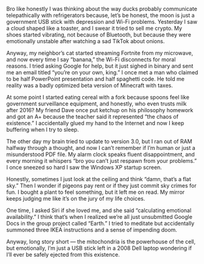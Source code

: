 Bro like honestly I was thinking about the way ducks probably communicate telepathically with refrigerators because, let’s be honest, the moon is just a government USB stick with depression and Wi-Fi problems. Yesterday I saw a cloud shaped like a toaster, and I swear it tried to sell me crypto. My shoes started vibrating, not because of Bluetooth, but because they were emotionally unstable after watching a sad TikTok about onions.

Anyway, my neighbor’s cat started streaming Fortnite from my microwave, and now every time I say “banana,” the Wi-Fi disconnects for moral reasons. I tried asking Google for help, but it just sighed in binary and sent me an email titled “you’re on your own, king.” I once met a man who claimed to be half PowerPoint presentation and half spaghetti code. He told me reality was a badly optimized beta version of Minecraft with taxes.

At some point I started eating cereal with a fork because spoons feel like government surveillance equipment, and honestly, who even trusts milk after 2016? My friend Dave once put ketchup on his philosophy homework and got an A+ because the teacher said it represented “the chaos of existence.” I accidentally glued my hand to the Internet and now I keep buffering when I try to sleep.

The other day my brain tried to update to version 3.0, but I ran out of RAM halfway through a thought, and now I can’t remember if I’m human or just a misunderstood PDF file. My alarm clock speaks fluent disappointment, and every morning it whispers “bro you can’t just respawn from your problems.” I once sneezed so hard I saw the Windows XP startup screen.

Honestly, sometimes I just look at the ceiling and think “damn, that’s a flat sky.” Then I wonder if pigeons pay rent or if they just commit sky crimes for fun. I bought a plant to feel something, but it left me on read. My mirror keeps judging me like it’s on the jury of my life choices.

One time, I asked Siri if she loved me, and she said “calculating emotional availability.” I think that’s when I realized we’re all just unsubmitted Google Docs in the group project called “Earth.” I tried to meditate but accidentally summoned three IKEA instructions and a sense of impending doom.

Anyway, long story short — the mitochondria is the powerhouse of the cell, but emotionally, I’m just a USB stick left in a 2008 Dell laptop wondering if I’ll ever be safely ejected from this existence.
